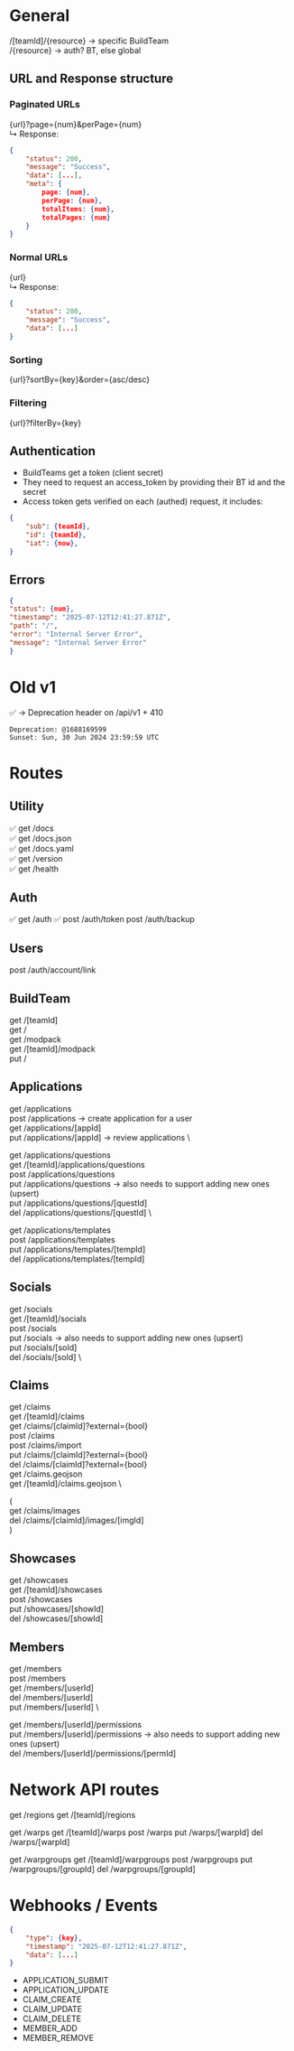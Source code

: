 # General

/[teamId]/{resource} -> specific BuildTeam \
/{resource} -> auth? BT, else global

## URL and Response structure

### Paginated URLs

{url}?page={num}&perPage={num} \
 ↳ Response:

```json
{
    "status": 200,
    "message": "Success",
    "data": [...],
    "meta": {
        page: {num},
        perPage: {num},
        totalItems: {num},
        totalPages: {num}
    }
}
```

### Normal URLs

{url} \
 ↳ Response:

```json
{
    "status": 200,
    "message": "Success",
    "data": [...]
}
```

### Sorting

{url}?sortBy={key}&order={asc/desc}

### Filtering

{url}?filterBy={key}

## Authentication

- BuildTeams get a token (client secret)
- They need to request an access_token by providing their BT id and the secret
- Access token gets verified on each (authed) request, it includes:

```json
{
	"sub": {teamId},
	"id": {teamId},
	"iat": {now},
}
```

## Errors

```json
{
"status": {num},
"timestamp": "2025-07-12T12:41:27.871Z",
"path": "/",
"error": "Internal Server Error",
"message": "Internal Server Error"
}
```

# Old v1

✅ -> Deprecation header on /api/v1 + 410

```
Deprecation: @1688169599
Sunset: Sun, 30 Jun 2024 23:59:59 UTC
```

# Routes

## Utility

✅ get /docs \
✅ get /docs.json \
✅ get /docs.yaml \
✅ get /version \
✅ get /health

## Auth

✅ get /auth
✅ post /auth/token
post /auth/backup

## Users

post /auth/account/link

## BuildTeam

get /[teamId] \
get / \
get /modpack \
get /[teamId]/modpack \
put /

## Applications

get /applications \
post /applications -> create application for a user \
get /applications/[appId] \
put /applications/[appId] -> review applications \

get /applications/questions \
get /[teamId]/applications/questions \
post /applications/questions \
put /applications/questions -> also needs to support adding new ones (upsert) \
put /applications/questions/[questId] \
del /applications/questions/[questId] \

get /applications/templates \
post /applications/templates \
put /applications/templates/[tempId] \
del /applications/templates/[tempId]

## Socials

get /socials \
get /[teamId]/socials \
post /socials \
put /socials -> also needs to support adding new ones (upsert) \
put /socials/[soId] \
del /socials/[soId] \

## Claims

get /claims \
get /[teamId]/claims \
get /claims/[claimId]?external={bool} \
post /claims \
post /claims/import \
put /claims/[claimId]?external={bool} \
del /claims/[claimId]?external={bool} \
get /claims.geojson \
get /[teamId]/claims.geojson \

( \
get /claims/images \
del /claims/[claimId]/images/[imgId] \
)

## Showcases

get /showcases \
get /[teamId]/showcases \
post /showcases \
put /showcases/[showId] \
del /showcases/[showId]

## Members

get /members \
post /members \
get /members/[userId] \
del /members/[userId] \
put /members/[userId] \

get /members/[userId]/permissions \
put /members/[userId]/permissions -> also needs to support adding new ones (upsert) \
del /members/[userId]/permissions/[permId]

# Network API routes

get /regions
get /[teamId]/regions

get /warps
get /[teamId]/warps
post /warps
put /warps/[warpId]
del /warps/[warpId]

get /warpgroups
get /[teamId]/warpgroups
post /warpgroups
put /warpgroups/[groupId]
del /warpgroups/[groupId]

# Webhooks / Events

```json
{
    "type": {key},
    "timestamp": "2025-07-12T12:41:27.871Z",
    "data": [...]
}
```

- APPLICATION_SUBMIT
- APPLICATION_UPDATE
- CLAIM_CREATE
- CLAIM_UPDATE
- CLAIM_DELETE
- MEMBER_ADD
- MEMBER_REMOVE
